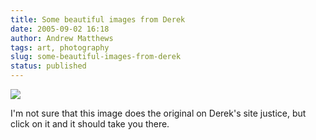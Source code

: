```yaml
---
title: Some beautiful images from Derek
date: 2005-09-02 16:18
author: Andrew Matthews
tags: art, photography
slug: some-beautiful-images-from-derek
status: published
---
```


[![](http://www.asra18.dsl.pipex.com/gallery/gallery18/Cobweb%20and%20dewdrops.jpg)](http://www.asra18.dsl.pipex.com/gallery/gallery18/Cobweb%20and%20dewdrops.jpg)

I'm not sure that this image does the original on Derek's site justice, but click on it and it should take you there.
